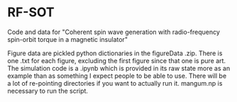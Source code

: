 # RF-SOT
Code and data for "Coherent spin wave generation with radio-frequency spin-orbit torque in a magnetic insulator"

Figure data are pickled python dictionaries in the figureData .zip. There is one .txt for each figure, excluding the first figure since that one is pure art. The simulation code is a .ipynb which is provided in its raw state more as an example than as something I expect people to be able to use. There will be a lot of re-pointing directories if you want to actually run it. mangum.np is necessary to run the script.
